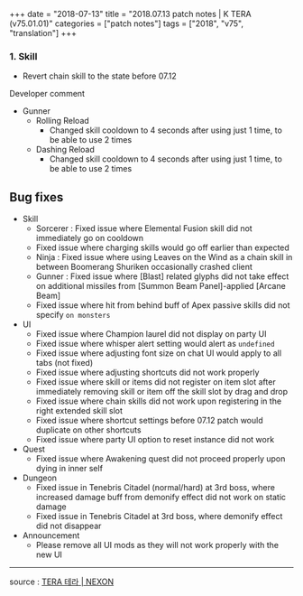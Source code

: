 +++
date = "2018-07-13"
title = "2018.07.13 patch notes | K TERA (v75.01.01)"
categories = ["patch notes"]
tags = ["2018", "v75", "translation"]
+++

### 1. Skill
- Revert chain skill to the state before 07.12

Developer comment

- Gunner
  - Rolling Reload
    - Changed skill cooldown to 4 seconds after using just 1 time, to be able to use 2 times
  - Dashing Reload
    - Changed skill cooldown to 4 seconds after using just 1 time, to be able to use 2 times

## Bug fixes

- Skill
  - Sorcerer : Fixed issue where Elemental Fusion skill did not immediately go on cooldown
  - Fixed issue where charging skills would go off earlier than expected
  - Ninja : Fixed issue where using Leaves on the Wind as a chain skill in between Boomerang Shuriken occasionally crashed client
  - Gunner : Fixed issue where [Blast] related glyphs did not take effect on additional missiles from [Summon Beam Panel]-applied [Arcane Beam]
  - Fixed issue where hit from behind buff of Apex passive skills did not specify `on monsters`
- UI
  - Fixed issue where Champion laurel did not display on party UI
  - Fixed issue where whisper alert setting would alert as `undefined`
  - Fixed issue where adjusting font size on chat UI would apply to all tabs (not fixed)
  - Fixed issue where adjusting shortcuts did not work properly
  - Fixed issue where skill or items did not register on item slot after immediately removing skill or item off the skill slot by drag and drop
  - Fixed issue where chain skills did not work upon registering in the right extended skill slot
  - Fixed issue where shortcut settings before 07.12 patch would duplicate on other shortcuts
  - Fixed issue where party UI option to reset instance did not work
- Quest
  - Fixed issue where Awakening quest did not proceed properly upon dying in inner self
- Dungeon
  - Fixed issue in Tenebris Citadel (normal/hard) at 3rd boss, where increased damage buff from demonify effect did not work on static damage
  - Fixed issue in Tenebris Citadel at 3rd boss, where demonify effect did not disappear
- Announcement
  - Please remove all UI mods as they will not work properly with the new UI

----

source : [TERA 테라 | NEXON](http://tera.nexon.com/news/update/view.aspx?n4articlesn=347)
